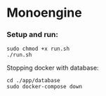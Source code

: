 # Monoengine
### Setup and run:
```
sudo chmod +x run.sh
./run.sh
```
Stopping docker with database:
```
cd ./app/database
sudo docker-compose down
```
